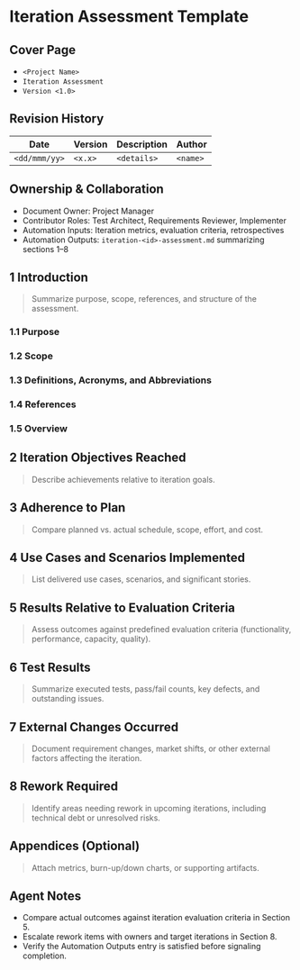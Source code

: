 # Iteration Assessment Template

## Cover Page

- `<Project Name>`
- `Iteration Assessment`
- `Version <1.0>`


## Revision History

| Date | Version | Description | Author |
| --- | --- | --- | --- |
| `<dd/mmm/yy>` | `<x.x>` | `<details>` | `<name>` |

## Ownership & Collaboration

- Document Owner: Project Manager
- Contributor Roles: Test Architect, Requirements Reviewer, Implementer
- Automation Inputs: Iteration metrics, evaluation criteria, retrospectives
- Automation Outputs: `iteration-<id>-assessment.md` summarizing sections 1–8


## 1 Introduction

> Summarize purpose, scope, references, and structure of the assessment.

### 1.1 Purpose

### 1.2 Scope

### 1.3 Definitions, Acronyms, and Abbreviations

### 1.4 References

### 1.5 Overview

## 2 Iteration Objectives Reached

> Describe achievements relative to iteration goals.

## 3 Adherence to Plan

> Compare planned vs. actual schedule, scope, effort, and cost.

## 4 Use Cases and Scenarios Implemented

> List delivered use cases, scenarios, and significant stories.

## 5 Results Relative to Evaluation Criteria

> Assess outcomes against predefined evaluation criteria (functionality, performance, capacity, quality).

## 6 Test Results

> Summarize executed tests, pass/fail counts, key defects, and outstanding issues.

## 7 External Changes Occurred

> Document requirement changes, market shifts, or other external factors affecting the iteration.

## 8 Rework Required

> Identify areas needing rework in upcoming iterations, including technical debt or unresolved risks.

## Appendices (Optional)

> Attach metrics, burn-up/down charts, or supporting artifacts.

## Agent Notes

- Compare actual outcomes against iteration evaluation criteria in Section 5.
- Escalate rework items with owners and target iterations in Section 8.
- Verify the Automation Outputs entry is satisfied before signaling completion.
